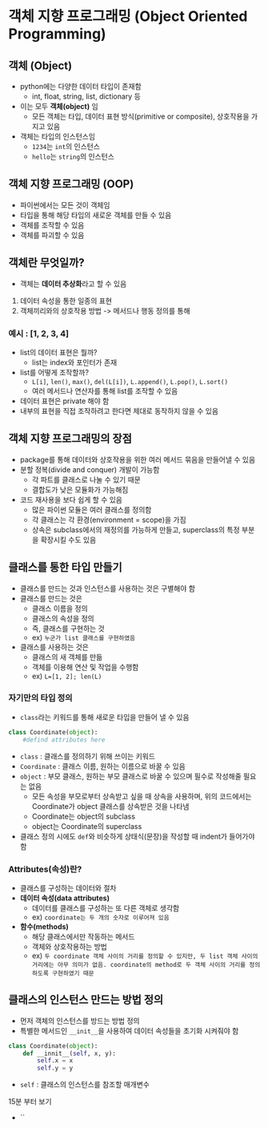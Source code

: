 # 객체 지향 프로그래밍 (Object Oriented Programming)

## 객체 (Object)
- python에는 다양한 데이터 타입이 존재함
  - int, float, string, list, dictionary 등
- 이는 모두 **객체(object)** 임
  - 모든 객체는 타입, 데이터 표현 방식(primitive or composite), 상호작용을 가지고 있음
- 객체는 타입의 인스턴스임
  - `1234`는 `int`의 인스턴스
  - `hello`는 `string`의 인스턴스

## 객체 지향 프로그래밍 (OOP)
- 파이썬에서는 모든 것이 객체임
- 타입을 통해 해당 타입의 새로운 객체를 만들 수 있음
- 객체를 조작할 수 있음
- 객체를 파괴할 수 있음

## 객체란 무엇일까?
- 객체는 **데이터 추상화**라고 할 수 있음
1. 데이터 속성을 통한 일종의 표현
2. 객체끼리와의 상호작용 방법 -> 메서드나 행동 정의를 통해

### 예시 : [1, 2, 3, 4]
- list의 데이터 표현은 뭘까?
  - list는 index와 포인터가 존재
- list를 어떻게 조작할까?
  - `L[i]`, `len()`, `max()`, `del(L[i])`, `L.append()`, `L.pop()`, `L.sort()`
  - 여러 메서드나 연산자를 통해 list를 조작할 수 있음
- 데이터 표현은 private 해야 함
- 내부의 표현을 직접 조작하려고 한다면 제대로 동작하지 않을 수 있음

## 객체 지향 프로그래밍의 장점
- package를 통해 데이터와 상호작용을 위한 여러 메서드 묶음을 만들어낼 수 있음
- 분할 정복(divide and conquer) 개발이 가능함
  - 각 파트를 클래스로 나눌 수 있기 때문
  - 결합도가 낮은 모듈화가 가능해짐
- 코드 재사용을 보다 쉽게 할 수 있음
  - 많은 파이썬 모듈은 여러 클래스를 정의함
  - 각 클래스는 각 환경(environment = scope)을 가짐
  - 상속은 subclass에서의 재정의를 가능하게 만들고, superclass의 특정 부분을 확장시킬 수도 있음

## 클래스를 통한 타입 만들기
- 클래스를 만드는 것과 인스턴스를 사용하는 것은 구별해야 함
- 클래스를 만드는 것은
  - 클래스 이름을 정의
  - 클래스의 속성을 정의
  - 즉, 클래스를 구현하는 것
  - ex) `누군가 list 클래스를 구현하였음`
- 클래스를 사용하는 것은
  - 클래스의 새 객체를 만듦
  - 객체를 이용해 연산 및 작업을 수행함
  - ex) `L=[1, 2]; len(L)`

### 자기만의 타입 정의
- `class`라는 키워드를 통해 새로운 타입을 만들어 낼 수 있음
```python
class Coordinate(object):
    #defind attributes here
```
- `class` : 클래스를 정의하기 위해 쓰이는 키워드
- `Coordinate` : 클래스 이름, 원하는 이름으로 바꿀 수 있음
- `object` : 부모 클래스, 원하는 부모 클래스로 바꿀 수 있으며 필수로 작성해줄 필요는 없음
  - 모든 속성을 부모로부터 상속받고 싶을 때 상속을 사용하며, 위의 코드에서는 Coordinate가 object 클래스를 상속받은 것을 나타냄
  - Coordinate는 object의 subclass
  - object는 Coordinate의 superclass
- 클래스 정의 시에도 `def`와 비슷하게 상태식(문장)을 작성할 때 indent가 들어가야 함

### Attributes(속성)란?
- 클래스를 구성하는 데이터와 절차
- **데이터 속성(data attributes)**
  - 데이터를 클래스를 구성하는 또 다른 객체로 생각함
  - ex) `coordinate는 두 개의 숫자로 이루어져 있음`
- **함수(methods)**
  - 해당 클래스에서만 작동하는 메서드
  - 객체와 상호작용하는 방법
  - ex) `두 coordinate 객체 사이의 거리를 정의할 수 있지만, 두 list 객체 사이의 거리에는 아무 의미가 없음. coordinate의 method로 두 객체 사이의 거리를 정의하도록 구현하였기 때문`

## 클래스의 인스턴스 만드는 방법 정의
- 먼저 객체의 인스턴스를 방드는 방법 정의
- 특별한 메서드인 `__init__`을 사용하여 데이터 속성들을 초기화 시켜줘야 함
```python
class Coordinate(object):
    def __innit__(self, x, y):
        self.x = x
        self.y = y
```
- `self` : 클래스의 인스턴스를 참조할 매개변수

15분 부터 보기

- ``
